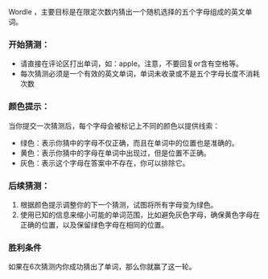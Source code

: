 Wordle ，主要目标是在限定次数内猜出一个随机选择的五个字母组成的英文单词。

### 开始猜测：

- 请直接在评论区打出单词，如：apple。注意，不要回复or含有空格等。  
- 每次猜测必须是一个有效的英文单词，单词未收录或不是五个字母长度不消耗次数

### 颜色提示：
当你提交一次猜测后，每个字母会被标记上不同的颜色以提供线索：
- 绿色：表示你猜中的字母不仅正确，而且在单词中的位置也是准确的。
- 黄色：表示你猜中的字母在单词中出现过，但是位置不正确。
- 灰色：表示这个字母在答案中不存在，你可以排除它。

### 后续猜测：
1. 根据颜色提示调整你的下一个猜测，试图将所有字母变为绿色。
2. 使用已知的信息来缩小可能的单词范围，比如避免灰色字母，确保黄色字母在正确的位置，以及保留绿色字母在相同的位置。

### 胜利条件

如果在6次猜测内你成功猜出了单词，那么你就赢了这一轮。
